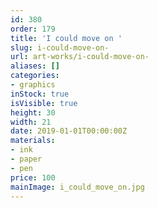 ```yaml
---
id: 380
order: 179
title: 'I could move on '
slug: i-could-move-on-
url: art-works/i-could-move-on-
aliases: []
categories:
- graphics
inStock: true
isVisible: true
height: 30
width: 21
date: 2019-01-01T00:00:00Z
materials:
- ink
- paper
- pen
price: 100
mainImage: i_could_move_on.jpg
---
```

